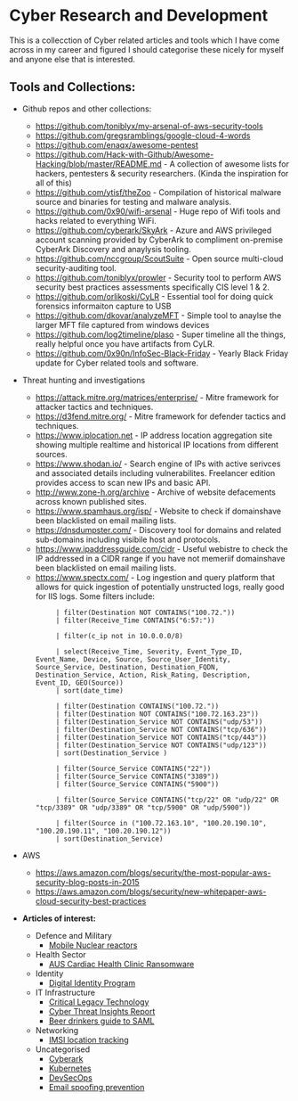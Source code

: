 # Cyber Research and Development 
This is a collecction of Cyber related articles and tools which I have come across in my career and figured I should categorise these nicely for myself and anyone else that is interested.

## Tools and Collections:

+ Github repos and other collections:
  + https://github.com/toniblyx/my-arsenal-of-aws-security-tools
  + https://github.com/gregsramblings/google-cloud-4-words
  + https://github.com/enaqx/awesome-pentest
  + https://github.com/Hack-with-Github/Awesome-Hacking/blob/master/README.md - A collection of awesome lists for hackers, pentesters & security researchers. (Kinda the inspiration for all of this)
  + https://github.com/ytisf/theZoo - Compilation of historical malware source and binaries for testing and malware analysis.
  + https://github.com/0x90/wifi-arsenal - Huge repo of Wifi tools and hacks related to everything WiFi.
  + https://github.com/cyberark/SkyArk - Azure and AWS privileged account scanning provided by CyberArk to compliment on-premise CyberArk Discovery and anaylysis tooling.
  + https://github.com/nccgroup/ScoutSuite - Open source multi-cloud security-auditing tool.
  + https://github.com/toniblyx/prowler - Security tool to perform AWS security best practices assessments specifically CIS level 1 & 2.
  + https://github.com/orlikoski/CyLR - Essential tool for doing quick forensics informaiton capture to USB 
  + https://github.com/dkovar/analyzeMFT - Simple tool to anaylse the larger MFT file captured from windows devices 
  + https://github.com/log2timeline/plaso - Super timeline all the things, really helpful once you have artifacts from CyLR.
  + https://github.com/0x90n/InfoSec-Black-Friday - Yearly Black Friday update for Cyber related tools and software.
+ Threat hunting and investigations
  + https://attack.mitre.org/matrices/enterprise/ - Mitre framework for attacker tactics and techniques.
  + https://d3fend.mitre.org/ - Mitre framework for defender tactics and techniques.
  + https://www.iplocation.net - IP address location aggregation site showing multiple realtime and historical IP locations from different sources.
  + https://www.shodan.io/ - Search engine of IPs with active serivces and associated details including vulnerabilites. Freelancer edition provides access to scan new IPs and basic API.
  + http://www.zone-h.org/archive - Archive of website defacements across known published sites.
  + https://www.spamhaus.org/isp/ - Website to check if domainshave been blacklisted on email mailing lists.
  + https://dnsdumpster.com/ - Discovery tool for domains and related sub-domains including visibile host and protocols.
  + https://www.ipaddressguide.com/cidr - Useful webistre to check the IP addressed in a CIDR range if you have not memeriif domainshave been blacklisted on email mailing lists.
  + https://www.spectx.com/ - Log ingestion and query platform that allows for quick ingestion of potentially unstructed logs, really good for IIS logs. Some filters include: 
    ```
         | filter(Destination NOT CONTAINS("100.72."))
         | filter(Receive_Time CONTAINS("6:57:"))

         | filter(c_ip not in 10.0.0.0/8)

         | select(Receive_Time, Severity, Event_Type_ID, Event_Name, Device, Source, Source_User_Identity, Source_Service, Destination, Destination_FQDN, Destination_Service, Action, Risk_Rating, Description, Event_ID, GEO(Source))
         | sort(date_time)

         | filter(Destination CONTAINS("100.72."))
         | filter(Destination NOT CONTAINS("100.72.163.23"))
         | filter(Destination_Service NOT CONTAINS("udp/53"))
         | filter(Destination_Service NOT CONTAINS("tcp/636"))
         | filter(Destination_Service NOT CONTAINS("tcp/443"))
         | filter(Destination_Service NOT CONTAINS("udp/123"))
         | sort(Destination_Service )

         | filter(Source_Service CONTAINS("22"))
         | filter(Source_Service CONTAINS("3389"))
         | filter(Source_Service CONTAINS("5900"))

         | filter(Source_Service CONTAINS("tcp/22" OR "udp/22" OR "tcp/3389" OR "udp/3389" OR "tcp/5900" OR "udp/5900"))

         | filter(Source in ("100.72.163.10", "100.20.190.10", "100.20.190.11", "100.20.190.12"))
         | sort(Destination_Service)
      ```
+ AWS
    + https://aws.amazon.com/blogs/security/the-most-popular-aws-security-blog-posts-in-2015
    + https://aws.amazon.com/blogs/security/new-whitepaper-aws-cloud-security-best-practices

+ **Articles of interest:**<br/>
  + Defence and Military
    + [Mobile Nuclear reactors](https://www.armytimes.com/news/your-army/2019/03/01/the-army-wants-mobile-nuclear-reactors-for-fobs-but-some-scientists-say-thats-naive/)
  + Health Sector
    + [AUS Cardiac Health Clinic Ransomware](https://www.scmagazine.com/home/security-news/heart-attack-ransomware-encrypts-australian-cardiac-clinics-patient-files/)
  + Identity
    + [Digital Identity Program](https://www.prnewswire.com/news-releases/deloitte-shares-10-questions-every-organization-should-ask-about-their-digital-identity-program-300850652.html)
  + IT Infrastructure 
    + [Critical Legacy Technology](https://www.scmagazine.com/home/security-news/government-it-systems-and-critical-infrastructure-systems-around-the-world-are-at-risk-due-to-legacy-technology-and-its-keepers-pending-retirements/)
    + [Cyber Threat Insights Report](https://www.bdo.global/getmedia/1e2b00b7-bf9c-48bd-9738-3ddc37453867/BDO-Cyber-Threat-Insights_Report_Q4-2018_US_web.pdf.aspx?ext=.pdf)
    + [Beer drinkers guide to SAML](https://duo.com/blog/the-beer-drinkers-guide-to-saml)
  + Networking
    + [IMSI location tracking](https://thehackernews.com/2019/02/location-tracking-imsi-catchers.html)
  + Uncategorised
    + [Cyberark](https://www.cyberark.com/blog/version-10-9-extends-security-to-privileged-business-users/)
    + [Kubernetes](https://azure.microsoft.com/en-us/resources/kubernetes-learning-path/?_lrsc=c97526a0-abd4-4eca-85b3-3fb13c10177e)
    + [DevSecOps](https://blogs.sans.org/appsecstreetfighter/files/2018/10/DevSecOps_Exploring_Phase1-2.pdf)
    + [Email spoofing prevention](https://www.reddit.com/r/sysadmin/comments/aph6ee/lets_talk_about_email_spoofing_and_prevention_alt/)

